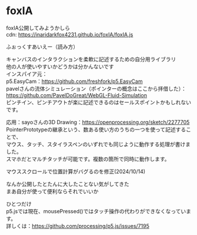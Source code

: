 # foxIA
foxIA公開してみようかしら  
cdn: https://inaridarkfox4231.github.io/foxIA/foxIA.js  
  
ふぉっくすあいえー（読み方）  
  
キャンバスのインタラクションを柔軟に記述するための自分用ライブラリ  
他の人が使いやすいかどうかは分かんないです  
インスパイア元：  
p5.EasyCam：https://github.com/freshfork/p5.EasyCam  
pavelさんの流体シミュレーション（ポインターの概念はここから拝借した）：  
  https://github.com/PavelDoGreat/WebGL-Fluid-Simulation  
ピンチイン、ピンチアウトが楽に記述できるのはセールスポイントかもしれないです。  
  
応用：sayoさんの3D Drawing：https://openprocessing.org/sketch/2277705  
PointerPrototypeの継承という、数ある使い方のうちの一つを使って記述することで、  
マウス、タッチ、スタイラスペンのいずれでも同じように動作する処理が書けました。  
スマホだとマルチタッチが可能です。複数の箇所で同時に動作します。  

マウススクロールで位置計算がバグるのを修正(2024/10/14)  

なんか公開したとたんに大したことない気がしてきた  
まあ自分が使って便利ならそれでいいか  

ひとつだけ  
p5.jsでは現在、mousePressed()ではタッチ操作の代わりができなくなっています。  
詳しくは：https://github.com/processing/p5.js/issues/7195
  
